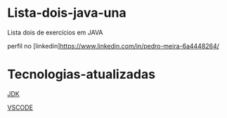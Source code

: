 # Lista-dois-java-una
Lista dois de exercícios em JAVA


perfil no [linkedin]https://www.linkedin.com/in/pedro-meira-6a4448264/

# Tecnologias-atualizadas
[JDK](https://www.oracle.com/java/technologies/javase/jdk17-archive-downloads.html)

[VSCODE](https://code.visualstudio.com/download)
